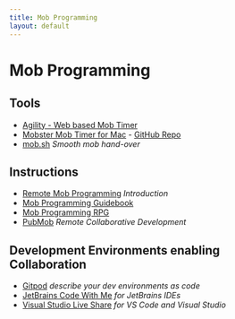 ```yaml
---
title: Mob Programming
layout: default
---
```


# Mob Programming

## Tools

* [Agility - Web based Mob Timer](https://agility.jahed.dev)
* [Mobster Mob Timer for Mac](http://mobster.cc) - [GitHub Repo](https://github.com/dillonkearns/mobster)
* [mob.sh](https://mob.sh) *Smooth mob hand-over*

## Instructions

* [Remote Mob Programming](https://www.remotemobprogramming.org) *Introduction*
* [Mob Programming Guidebook](http://www.mobprogrammingguidebook.com)
* [Mob Programming RPG](https://github.com/willemlarsen/mobprogrammingrpg)
* [PubMob](https://pubmob.com) *Remote Collaborative Development*

## Development Environments enabling Collaboration

* [Gitpod](https://www.gitpod.io/) *describe your dev environments as code*
* [JetBrains Code With Me](https://blog.jetbrains.com/de/blog/2020/10/01/code-with-me-eap/) *for JetBrains IDEs*
* [Visual Studio Live Share](https://visualstudio.microsoft.com/de/services/live-share/) *for VS Code and Visual Studio*
